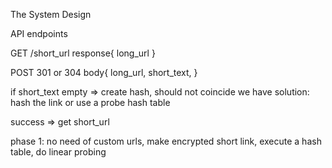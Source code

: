 The System Design



API endpoints

GET /short_url
response{
    long_url
}

POST 301 or 304
body{
    long_url,
    short_text,
}

if short_text empty => create hash, should not coincide 
    we have solution: hash the link or use a probe hash table

success => get short_url


phase 1: no need of custom urls, make encrypted short link, execute a hash table, do linear probing